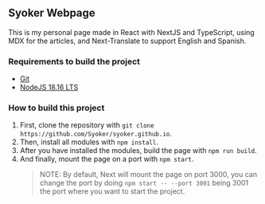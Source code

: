 ## Syoker Webpage
This is my personal page made in React with NextJS and TypeScript, using MDX for the articles, and Next-Translate to support English and Spanish.

### Requirements to build the project
- [Git](https://git-scm.com/downloads)
- [NodeJS 18.16 LTS](https://nodejs.org/en)

### How to build this project
1. First, clone the repository with `git clone https://github.com/Syoker/syoker.github.io`.
2. Then, install all modules with `npm install`.
3. After you have installed the modules, build the page with `npm run build`.
4. And finally, mount the page on a port with `npm start`.
	> NOTE: By default, Next will mount the page on port 3000, you can change the port by doing `npm start -- --port 3001` being 3001 the port where you want to start the project.
